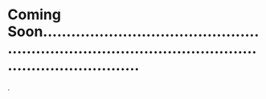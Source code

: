 # Coming Soon...............................................................................................................................
.
